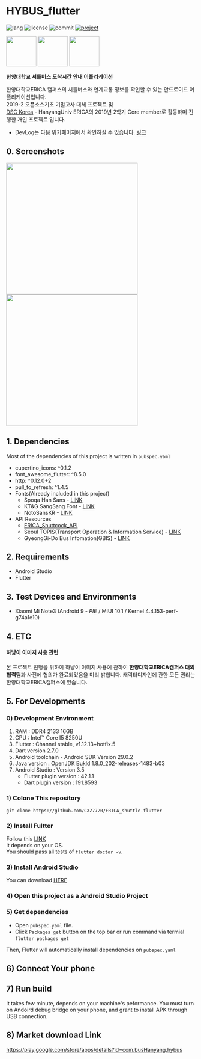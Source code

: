 # HYBUS_flutter
![lang](https://img.shields.io/github/languages/top/CXZ7720/ERICA_shuttle-flutter) ![license](https://img.shields.io/github/license/CXZ7720/ERICA_shuttle-flutter) ![commit](https://img.shields.io/github/last-commit/cxz7720/ERICA_shuttle-flutter) [![project](https://img.shields.io/badge/project-DSC-%231976d2)](https://developers.google.com/community/dsc)<br>

<p>
<img src="https://user-images.githubusercontent.com/29659112/71321409-220f2d80-24fc-11ea-82ce-f2deb6caea96.png" width="80">
<img src="https://user-images.githubusercontent.com/29659112/71321425-6a2e5000-24fc-11ea-841f-07cb6c0561ee.png" height="80">
<img src="https://user-images.githubusercontent.com/29659112/71321605-2a1c9c80-24ff-11ea-9724-dba89c6f41b9.png" height="80">
</p>

**한양대학교 셔틀버스 도착시간 안내 어플리케이션**

한양대학교ERICA 캠퍼스의 셔틀버스와 연계교통 정보를 확인할 수 있는 안드로이드 어플리케이션입니다.<br>
2019-2 오픈소스기초 기말고사 대체 프로젝트 및 <br>[DSC Korea](https://developers.google.com/community/dsc) - HanyangUniv ERICA의 2019년 2학기 Core member로 활동하며 진행한 개인 프로젝트 입니다.


* DevLog는 다음 위키페이지에서 확인하실 수 있습니다.
[링크](https://github.com/CXZ7720/ERICA_shuttle-flutter.wiki.git)

## 0. Screenshots
<p float="left">
    <img src="https://user-images.githubusercontent.com/29659112/71321616-7c5dbd80-24ff-11ea-8d00-668c3dd4cb28.png" width="350">
    <img src="https://user-images.githubusercontent.com/29659112/71321622-8bdd0680-24ff-11ea-9cb5-42145d2da5c6.png" width="350">
</p>

## 1. Dependencies
Most of the dependencies of this project is written in `pubspec.yaml`
 * cupertino_icons: ^0.1.2
 * font_awesome_flutter: ^8.5.0
 * http: ^0.12.0+2
 * pull_to_refresh: ^1.4.5
 * Fonts(Already included in this project)
    - Spoqa Han Sans - [LINK](https://spoqa.github.io/spoqa-han-sans/ko-KR/#intro)
    - KT&G SangSang Font - [LINK](https://www.ktng.com/sangsang?mode=DOWN)
    - NotoSansKR - [LINK](https://fonts.google.com/specimen/Noto+Sans+KR)
* API Resources
    - [ERICA_Shuttcock_API](https://github.com/CXZ7720/ERICA_shuttlecock_API)
    - Seoul TOPIS(Transport Operation & Information Service) - [LINK](http://data.seoul.go.kr) 
    - GyeongGi-Do Bus Infomation(GBIS) - [LINK](https://www.data.go.kr/dataset/15000175/openapi.do?)

## 2. Requirements
* Android Studio
* Flutter

## 3. Test Devices and Environments
* Xiaomi Mi Note3 (Android 9 - *PIE*  / MIUI 10.1 / Kernel 4.4.153-perf-g74a1e10)

## 4. ETC

#### 하냥이 이미지 사용 관련
  본 프로젝트 진행을 위하여 하냥이 이미지 사용에 관하여 **한양대학교ERICA캠퍼스 대외협력팀**과 사전에 협의가 완료되었음을 미리 밝힙니다. 캐릭터디자인에 관한 모든 권리는 한양대학교ERICA캠퍼스에 있습니다.

## 5. For Developments

### 0) Development Environment
1. RAM : DDR4 2133 16GB
2. CPU : Intel™ Core I5 8250U
3. Flutter : Channel stable, v1.12.13+hotfix.5
4. Dart version 2.7.0
5. Android toolchain - Android SDK Version 29.0.2
6. Java version : OpenJDK Bukld 1.8.0_202-releases-1483-b03
7. Android Studio : Version 3.5
    - Flutter plugin version : 42.1.1
    - Dart plugin version : 191.8593
    

### 1) Colone This repository
`git clone https://github.com/CXZ7720/ERICA_shuttle-flutter`

### 2) Install Fultter
Follow this [LINK](https://flutter.dev/docs/get-started/install)<br>
It depends on your OS.<br>
You should pass all tests of `flutter doctor -v`.

### 3) Install Android Studio
You can download [HERE](https://developer.android.com/studio/)

### 4) Open this project as a Android Studio Project

### 5) Get dependencies
* Open `pubspec.yaml` file.
* Click `Packages get` button on the top bar or run command via termial `flutter packages get`

Then, Flutter will automatically install dependencies on `pubspec.yaml`

## 6) Connect Your phone

## 7) Run build
It takes few minute, depends on your machine's peformance.
You must turn on Andoird debug bridge on your phone, and grant to install APK through USB connection.

## 8) Market download Link

https://play.google.com/store/apps/details?id=com.busHanyang.hybus
